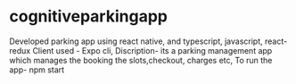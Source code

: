 # cognitiveparkingapp
Developed parking app using react native, and typescript, javascript, react-redux
Client used - Expo cli, 
Discription- its a parking management app which manages the booking the slots,checkout, charges etc, 
To run the app- npm start

